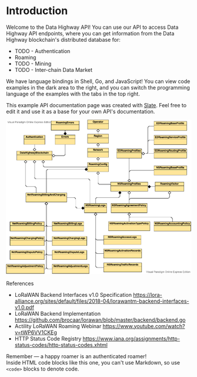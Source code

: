 # Introduction

Welcome to the Data Highway API! You can use our API to access Data Highway API endpoints, where you can get information from the Data Highway blockchain's distributed database for:

* TODO - Authentication
* Roaming
* TODO - Mining
* TODO - Inter-chain Data Market

We have language bindings in Shell, Go, and JavaScript! You can view code examples in the dark area to the right, and you can switch the programming language of the examples with the tabs in the top right.

This example API documentation page was created with [Slate](https://github.com/lord/slate). Feel free to edit it and use it as a base for your own API's documentation.

![Roaming Class Diagram](../images/roaming-class-diagram.png)

References

* LoRaWAN Backend Interfaces v1.0 Specification https://lora-alliance.org/sites/default/files/2018-04/lorawantm-backend-interfaces-v1.0.pdf
* LoRaWAN Backend Implementation https://github.com/brocaar/lorawan/blob/master/backend/backend.go
* Actility LoRaWAN Roaming Webinar https://www.youtube.com/watch?v=tWP6VV1CKEg
* HTTP Status Code Registry https://www.iana.org/assignments/http-status-codes/http-status-codes.xhtml

<aside class="success">
Remember — a happy roamer is an authenticated roamer!
</aside>
<aside class="warning">Inside HTML code blocks like this one, you can't use Markdown, so use <code>&lt;code&gt;</code> blocks to denote code.</aside>
